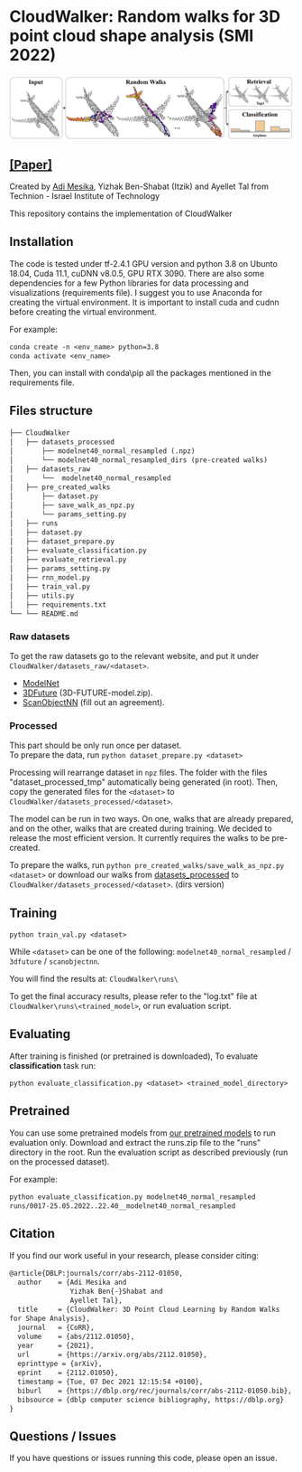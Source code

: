# CloudWalker: Random walks for 3D point cloud shape analysis (SMI 2022)
![teaser](images/teaser.png)

## [[Paper]](https://arxiv.org/abs/2112.01050)
Created by [Adi Mesika](mailto:adimesika10@gmail.com), Yizhak Ben-Shabat (Itzik) and Ayellet Tal from Technion - Israel Institute of Technology

This repository contains the implementation of CloudWalker

## Installation
The code is tested under tf-2.4.1 GPU version and python 3.8 on Ubunto 18.04, Cuda 11.1, cuDNN v8.0.5, GPU RTX 3090.
There are also some dependencies for a few Python libraries for data processing and visualizations (requirements file).
I suggest you to use Anaconda for creating the virtual environment. 
It is important to install cuda and cudnn before creating the virtual environment. 

For example:
```
conda create -n <env_name> python=3.8
conda activate <env_name>
```
Then, you can install with conda\pip all the packages mentioned in the requirements file.

## Files structure
```
├── CloudWalker
│   ├── datasets_processed
│       ├── modelnet40_normal_resampled (.npz)
│       └── modelnet40_normal_resampled_dirs (pre-created walks)
│   ├── datasets_raw
│       └──  modelnet40_normal_resampled
│   ├── pre_created_walks
│       ├── dataset.py
│       ├── save_walk_as_npz.py
│       └── params_setting.py
│   ├── runs
│   ├── dataset.py
│   ├── dataset_prepare.py
│   ├── evaluate_classification.py
│   ├── evaluate_retrieval.py
│   ├── params_setting.py
│   ├── rnn_model.py
│   ├── train_val.py
│   ├── utils.py
│   ├── requirements.txt
└── └── README.md
```

### Raw datasets
To get the raw datasets go to the relevant website, 
and put it under `CloudWalker/datasets_raw/<dataset>`. 
- [ModelNet](https://shapenet.cs.stanford.edu/media/modelnet40_normal_resampled.zip)
- [3DFuture](https://tianchi.aliyun.com/dataset/dataDetail?spm=5176.14208604.0.0.53c83cf7kHDv5j&dataId=98063) (3D-FUTURE-model.zip).
- [ScanObjectNN](https://hkust-vgd.github.io/scanobjectnn/) (fill out an agreement).


### Processed

This part should be only run once per dataset.  
To prepare the data, run `python dataset_prepare.py <dataset>`

Processing will rearrange dataset in `npz` files. The folder with the files "dataset_processed_tmp" automatically being generated (in root).
Then, copy the generated files for the `<dataset>` to `CloudWalker/datasets_processed/<dataset>`.

The model can be run in two ways. On one, walks that are already prepared, and on the other, walks that are created during training. We decided to release the most efficient version.
It currently requires the walks to be pre-created.

To prepare the walks, run `python pre_created_walks/save_walk_as_npz.py <dataset>`
or download our walks from 
[datasets_processed](https://cgm.technion.ac.il/Computer-Graphics-Multimedia/Software/CloudWalker/datasets_processed/)
to `CloudWalker/datasets_processed/<dataset>`. (dirs version)

## Training
```
python train_val.py <dataset>
```
While `<dataset>` can be one of the following: 
`modelnet40_normal_resampled` / `3dfuture` / `scanobjectnn`.

You will find the results at: `CloudWalker\runs\`

To get the final accuracy results, please refer to the "log.txt" file at `CloudWalker\runs\<trained_model>`, 
or run evaluation script.

## Evaluating
After training is finished (or pretrained is downloaded),
To evaluate **classification** task run: 
```
python evaluate_classification.py <dataset> <trained_model_directory>
```

## Pretrained   
You can use some pretrained models from [our pretrained models](https://cgm.technion.ac.il/Computer-Graphics-Multimedia/Software/CloudWalker/runs.zip) to run evaluation only.
Download and extract the runs.zip file to the "runs" directory in the root. 
Run the evaluation script as described previously (run on the processed dataset).

For example:
```
python evaluate_classification.py modelnet40_normal_resampled runs/0017-25.05.2022..22.40__modelnet40_normal_resampled
```

## Citation
If you find our work useful in your research, please consider citing:
```
@article{DBLP:journals/corr/abs-2112-01050,
  author    = {Adi Mesika and
               Yizhak Ben{-}Shabat and
               Ayellet Tal},
  title     = {CloudWalker: 3D Point Cloud Learning by Random Walks for Shape Analysis},
  journal   = {CoRR},
  volume    = {abs/2112.01050},
  year      = {2021},
  url       = {https://arxiv.org/abs/2112.01050},
  eprinttype = {arXiv},
  eprint    = {2112.01050},
  timestamp = {Tue, 07 Dec 2021 12:15:54 +0100},
  biburl    = {https://dblp.org/rec/journals/corr/abs-2112-01050.bib},
  bibsource = {dblp computer science bibliography, https://dblp.org}
}
```

## Questions / Issues
If you have questions or issues running this code, please open an issue.
